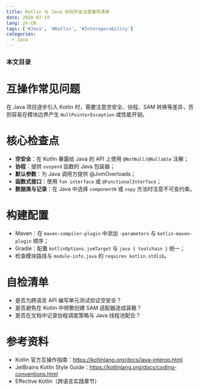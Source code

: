 ```yaml
---
title: Kotlin 与 Java 协同开发注意事项清单
date: 2020-07-19
lang: zh-CN
tags: ['#Java', '#Kotlin', '#Interoperability']
categories:
  - Java
---
```


### 本文目录
<!-- toc -->

# 互操作常见问题
在 Java 项目逐步引入 Kotlin 时，需要注意空安全、协程、SAM 转换等差异，否则容易在模块边界产生 `NullPointerException` 或性能开销。

# 核心检查点
- **空安全**：在 Kotlin 暴露给 Java 的 API 上使用 `@NotNull/@Nullable` 注解；
- **协程**：提供 `suspend` 函数的 Java 包装器；
- **默认参数**：为 Java 调用方提供 @JvmOverloads；
- **函数式接口**：使用 `fun interface` 或 `@FunctionalInterface`；
- **数据类与记录**：在 Java 中选择 `componentN` 或 `copy` 方法时注意不可变约束。

# 构建配置
- Maven：在 `maven-compiler-plugin` 中添加 `-parameters` 与 `kotlin-maven-plugin` 顺序；
- Gradle：配置 `kotlinOptions.jvmTarget` 与 `java { toolchain }` 统一；
- 检查模块路径与 `module-info.java` 的 `requires kotlin.stdlib`。

# 自检清单
- 是否为跨语言 API 编写单元测试验证空安全？
- 是否避免在 Kotlin 中频繁创建 SAM 适配器造成装箱？
- 是否在文档中记录协程调度策略与 Java 线程池配合？

# 参考资料
- Kotlin 官方互操作指南：https://kotlinlang.org/docs/java-interop.html
- JetBrains Kotlin Style Guide：https://kotlinlang.org/docs/coding-conventions.html
- Effective Kotlin（跨语言实践章节）
